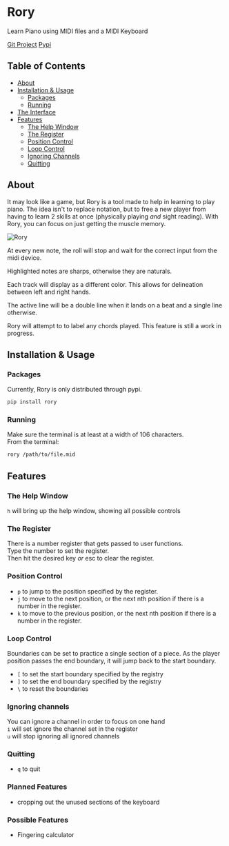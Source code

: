 # Rory
Learn Piano using MIDI files and a MIDI Keyboard

[Git Project](/project/rory/)
[Pypi](https://pypi.org/project/rory/)

## Table of Contents
- [About](#abt)
- [Installation & Usage](#inst)
    - [Packages](#inst_a)
    - [Running](#inst_b)
- [The Interface](#intrf)
- [Features](#funcs)
    - [The Help Window](#funcs_help)
    - [The Register](#funcs_a)
    - [Position Control](#funcs_b)
    - [Loop Control](#funcs_c)
    - [Ignoring Channels](#funcs_d)
    - [Quitting](#funcs_e)

<a name="abt"></a>
## About
It may look like a game, but Rory is a tool made to help in learning to play piano. The idea isn't to replace notation, but to free a new player from having to learn 2 skills at once (physically playing *and* sight reading). With Rory, you can focus on just getting the muscle memory.

![Rory](/content/rory_screenshot.png)

At every new note, the roll will stop and wait for the correct input from the midi device.

Highlighted notes are sharps, otherwise they are naturals.

Each track will display as a different color. This allows for delineation between left and right hands.

The active line will be a double line when it lands on a beat and a single line otherwise.

Rory will attempt to to label any chords played. This feature is still a work in progress.






<a name="inst"></a>
## Installation & Usage
<a name="inst_a"></a>
### Packages
Currently, Rory is only distributed through pypi.
```bash
pip install rory
```

<a name="inst_b"></a>
### Running
Make sure the terminal is at least at a width of 106 characters.<br/>
From the terminal:
```bash
rory /path/to/file.mid
```

<a name="funcs"></a>
## Features
<a name="funcs_help"></a>
### The Help Window
`h` will bring up the help window, showing all possible controls

<a name="funcs_a"></a>
### The Register
There is a number register that gets passed to user functions.<br/>
Type the number to set the register.<br/>
Then hit the desired key *or* esc to clear the register.

<a name="funcs_b"></a>
### Position Control
- `p` to jump to the position specified by the register.<br/>
- `j` to move to the next position, or the next nth position if there is a number in the register.<br/>
- `k` to move to the previous position, or the next nth position if there is a number in the register.

<a name="funcs_c"></a>
### Loop Control
Boundaries can be set to practice a single section of a piece.  As the player position passes the end boundary, it will jump back to the start boundary.<br/>
- `[` to set the start boundary specified by the registry<br/>
- `]` to set the end boundary specified by the registry<br/>
- `\` to reset the boundaries

<a name="funcs_d"></a>
### Ignoring channels
You can ignore a channel in order to focus on one hand<br/>
`i` will set ignore the channel set in the register<br/>
`u` will stop ignoring all ignored channels

<a name="funcs_e"></a>
### Quitting
- `q` to quit

### Planned Features
- cropping out the unused sections of the keyboard

### Possible Features
- Fingering calculator


